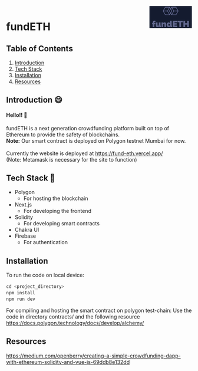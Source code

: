 <a href=" ">
    <img src="assets/fundeth.png" alt="fundeth logo" title="fundeth" align="right" height="60" />
</a>

# fundETH

## Table of Contents
1. [Introduction](#one)
2. [Tech Stack](#two)
3. [Installation](#three)
4. [Resources](#four)

## <a name="one"></a>Introduction :smile:
#### Hello!! :wave:
fundETH is a next generation crowdfunding platform built on top of Ethereum to provide the safety of blockchains. <br/>
**Note:** Our smart contract is deployed on Polygon testnet Mumbai for now.
<br><br>
Currently the website is deployed at https://fund-eth.vercel.app/<br>
(Note: Metamask is necessary for the site to function)

## <a name="two"></a>Tech Stack :rocket:
- Polygon
    - For hosting the blockchain
- Next.js
    - For developing the frontend
- Solidity
    - For developing smart contracts
- Chakra UI
- Firebase
    - For authentication

## <a name="three"></a>Installation

To run the code on local device:

```cpp
cd <project_directory>
npm install
npm run dev
```
For compiling and hosting the smart contract on polygon test-chain:
Use the code in directory contracts/ and the following resource
https://docs.polygon.technology/docs/develop/alchemy/

## <a name="four"></a>Resources
https://medium.com/openberry/creating-a-simple-crowdfunding-dapp-with-ethereum-solidity-and-vue-js-69ddb8e132dd
